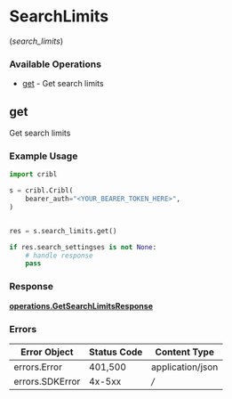 # SearchLimits
(*search_limits*)

### Available Operations

* [get](#get) - Get search limits

## get

Get search limits

### Example Usage

```python
import cribl

s = cribl.Cribl(
    bearer_auth="<YOUR_BEARER_TOKEN_HERE>",
)


res = s.search_limits.get()

if res.search_settingses is not None:
    # handle response
    pass

```


### Response

**[operations.GetSearchLimitsResponse](../../models/operations/getsearchlimitsresponse.md)**
### Errors

| Error Object     | Status Code      | Content Type     |
| ---------------- | ---------------- | ---------------- |
| errors.Error     | 401,500          | application/json |
| errors.SDKError  | 4x-5xx           | */*              |

